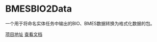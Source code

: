 # BMESBIO2Data

一个用于将命名实体任务中输出的BIO、BMES数据转换为格式化数据的包。



[项目地址](https://github.com/napoler/BMESBIO2Data)
[查看文档](http://www.terrychan.org/BMESBIO2Data/)